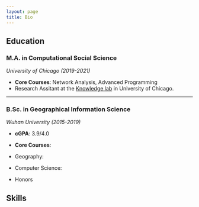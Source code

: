 ```yaml
---
layout: page
title: Bio
---
```


## Education

### M.A. in Computational Social Science
*University of Chicago (2019-2021)*

+ **Core Courses**: Network Analysis, Advanced Programming
+ Research Assitant at the [Knowledge lab](https://www.knowledgelab.org/people/knowledge_lab/) in University of Chicago.

---
### B.Sc. in Geographical Information Science
*Wuhan University (2015-2019)*

+ **cGPA**: 3.9/4.0
+ **Core Courses**:
 + Geography: 
  
 + Computer Science:
  
+ Honors

## Skills